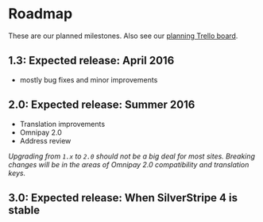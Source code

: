 # Roadmap

These are our planned milestones.
Also see our [planning Trello board](https://trello.com/b/85ZyINqI/silvershop-development-planning).


## 1.3: Expected release: April 2016

* mostly bug fixes and minor improvements

## 2.0: Expected release: Summer 2016

* Translation improvements
* Omnipay 2.0
* Address review

_Upgrading from `1.x` to `2.0` should not be a big deal for most sites. Breaking changes will be in the areas of Omnipay 2.0 compatibility and translation keys._

## 3.0: Expected release: When SilverStripe 4 is stable


